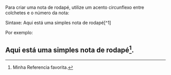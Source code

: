 Para criar uma nota de rodapé, utilize um acento circunflexo entre colchetes e o número da nota:

Sintaxe: Aqui está uma simples nota de rodapé[\^1\]

Por exemplo:   

Aqui está uma simples nota de rodapé[^1]. 
---  
[^1]: Minha Referencia favorita.
